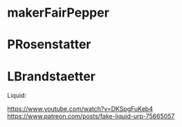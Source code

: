 # makerFairPepper


# PRosenstatter 
# LBrandstaetter

Liquid: 

https://www.youtube.com/watch?v=DKSpgFuKeb4
https://www.patreon.com/posts/fake-liquid-urp-75665057
